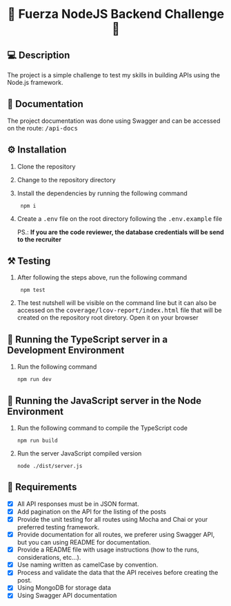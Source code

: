<h1 align='center'>🔗 Fuerza NodeJS Backend Challenge 🔗</h1> 

## 💻 Description

The project is a simple challenge to test my skills in building APIs using the Node.js framework.

## 📜 Documentation

The project documentation was done using Swagger and can be accessed on the route: <kbd>/api-docs</kbd>

## ⚙️ Installation
1. Clone the repository
1. Change to the repository directory
1. Install the dependencies by running the following command
   ```shell
    npm i
    ```
1. Create a <kbd>.env</kbd> file on the root directory following the <kbd>.env.example</kbd> file

	PS.: **If you are the code reviewer, the database credentials will be send to the recruiter**

## ⚒ Testing

1. After following the steps above, run the following command
   ```shell
    npm test
    ```
1. The test nutshell will be visible on the command line but it can also be accessed on the <kbd>coverage/lcov-report/index.html</kbd> file that will be created on the repository root diretory. Open it on your browser

## 🚀 Running the TypeScript server in a Development Environment

1. Run the following command
	```shell
	npm run dev
	```

## 🚀 Running the JavaScript server in the Node Environment

1. Run the following command to compile the TypeScript code
	```shell
	npm run build
	```
2. Run the server JavaScript compiled version
   	```shell
	node ./dist/server.js
	```

## 📃 Requirements

- [X] All API responses must be in JSON format.
- [X] Add pagination on the API for the listing of the posts
- [X] Provide the unit testing for all routes using Mocha and Chai or your preferred testing framework.
- [X] Provide documentation for all routes, we preferer using Swagger API, but you can using README for documentation.
- [X] Provide a README file with usage instructions (how to the runs, considerations, etc...).
- [X] Use naming written as camelCase by convention.
- [X] Process and validate the data that the API receives before creating the post.
- [X] Using MongoDB for storage data
- [X] Using Swagger API documentation